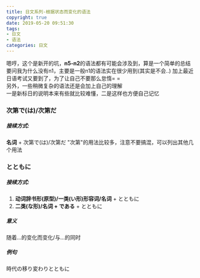 ```yaml
---
title: 日文系列-根据状态而变化的语法
copyright: true
date: 2019-05-20 09:51:30
tags: 
- 日文
- 语法
categories: 日文
---
```


嗯哼，这个是新开的坑，**n5-n2**的语法都有可能会涉及到，算是一个简单的总结  
要问我为什么没有n1，主要是一般n1的语法实在很少用到(其实是不会..)
加上最近日语考试又要到了，为了让自己不要那么怠惰= =  
另外，一些稍微复杂的语法还是会加上自己的理解  
一是新标日的说明本来有些就比较难懂，二是这样也方便自己记忆

### 次第で(は)/次第だ

##### 接续方式:  
  **名词** + 次第で(は)/次第だ
"次第"的用法比较多，注意不要搞混，可以列出其他几个用法

### とともに  

##### 接续方式:   
  1. **动词辞书形(原型)/一类(い形)形容词/名词** + とともに
  2. **二类(な形)/名词 + である** + とともに

##### 意义
随着...的变化而变化/与...的同时

##### 例句
時代の移り変わりとともに